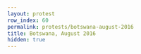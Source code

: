 ```yaml
---
layout: protest
row_index: 60
permalink: protests/botswana-august-2016
title: Botswana, August 2016
hidden: true
---
```

